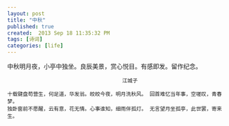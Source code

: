 ```yaml
---
layout: post
title: "中秋"
published: true
created:  2013 Sep 18 11:35:32 PM
tags: [诗词]
categories: [life]
---
```


中秋明月夜，小亭中独坐。良辰美景，赏心悦目。有感即发。留作纪念。


                                         江城子

    十载键盘苟营生，何足道，华发翁。皎皎今夜，明月洗秋风。 回首难忆当年事，空嗟叹，青春梦。
    独卧窗前不愿醒，云有意，花无情。心事谁知，细雨伴孤灯。 无言望月坐孤亭，此世罢，寄来生。
